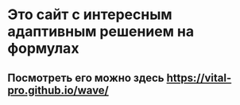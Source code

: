 # Это сайт с интересным адаптивным решением на формулах
## Посмотреть его можно здесь https://vital-pro.github.io/wave/

